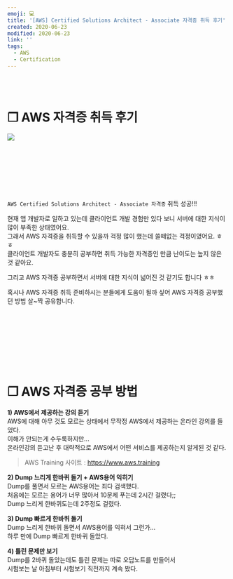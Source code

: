 ```yaml
---
emoji: 💻
title: '[AWS] Certified Solutions Architect - Associate 자격증 취득 후기'
created: 2020-06-23
modified: 2020-06-23
link: ''
tags:
  - AWS
  - Certification
---
```

<br></br>





# **❐ AWS 자격증 취득 후기**
![](/assets/aws-certified-solutions-architect-associate.png)
<br></br><br></br><br></br><br></br>

`AWS Certified Solutions Architect - Associate 자격증` 취득 성공!!!

현재 앱 개발자로 일하고 있는데 클라이언트 개발 경험만 있다 보니 서버에 대한 지식이 많이 부족한 상태였어요.  
그래서 AWS 자격증을 취득할 수 있을까 걱정 많이 했는데 쓸떼없는 걱정이였어요. ㅎㅎ  
클라이언트 개발자도 충분히 공부하면 취득 가능한 자격증인 만큼 난이도는 높지 않은 것 같아요.  

그리고 AWS 자격증 공부하면서 서버에 대한 지식이 넓어진 것 같기도 합니다 ㅎㅎ

혹시나 AWS 자격증 취득 준비하시는 분들에게 도움이 될까 싶어 AWS 자격증 공부했던 방법 살~짝 공유합니다.   
<br></br><br></br><br></br><br></br>





# **❐ AWS 자격증 공부 방법**
**1) AWS에서 제공하는 강의 듣기**  
AWS에 대해 아무 것도 모르는 상태에서 무작정 AWS에서 제공하는 온라인 강의를 들었다.  
이해가 안되는게 수두룩하지만...  
온라인강의 듣고난 후 대략적으로 AWS에서 어떤 서비스를 제공하는지 알게된 것 같다.  
> AWS Training 사이트 : https://www.aws.training

**2) Dump 느리게 한바퀴 돌기 + AWS용어 익히기**  
Dump를 풀면서 모르는 AWS용어는 죄다 검색했다.  
처음에는 모르는 용어가 너무 많아서 10문제 푸는데 2시간 걸렸다;;  
Dump 느리게 한바퀴도는데 2주정도 걸렸다.  

**3) Dump 빠르게 한바퀴 돌기**  
Dump 느리게 한바퀴 돌면서 AWS용어를 익혀서 그런가...  
하루 만에 Dump 빠르게 한바퀴 돌았다.  

**4) 틀린 문제만 보기**  
Dump를 2바퀴 돌았는데도 틀린 문제는 따로 오답노트를 만들어서  
시험보는 날 아침부터 시험보기 직전까지 계속 봤다.  

<br></br><br></br>
